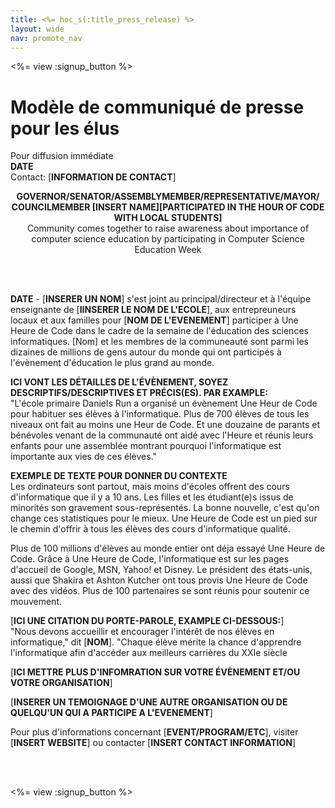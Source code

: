 ```yaml
---
title: <%= hoc_s(:title_press_release) %>
layout: wide
nav: promote_nav
---
```

<%= view :signup_button %>

# Modèle de communiqué de presse pour les élus

Pour diffusion immédiate  
**DATE**  
Contact: [**INFORMATION DE CONTACT**]  
  


<strong>

<center>
  GOVERNOR/SENATOR/ASSEMBLYMEMBER/REPRESENTATIVE/MAYOR/ COUNCILMEMBER [INSERT NAME][PARTICIPATED IN THE HOUR OF CODE WITH LOCAL STUDENTS]</strong><br /> Community comes together to raise awareness about importance of computer science education by participating in Computer Science Education Week
</center>

<br /> <br /></p> 

<p>
  <strong>DATE</strong> - [<strong>INSERER UN NOM</strong>] s'est joint au principal/directeur et à l'équipe enseignante de [<strong>IINSERER LE NOM DE L'ECOLE</strong>], aux entrepreuneurs locaux et aux familles pour [<strong>NOM DE L'EVENEMENT</strong>] participer à Une Heure de Code dans le cadre de la semaine de l'éducation des sciences informatiques. [Nom] et les membres de la communeauté sont parmi les dizaines de millions de gens autour du monde qui ont participés à l'évènement d'éducation le plus grand au monde.
</p>

<p>
  <strong>ICI VONT LES DÉTAILLES DE L'ÉVÈNEMENT, SOYEZ DESCRIPTIFS/DESCRIPTIVES ET PRÉCIS(ES). PAR EXAMPLE:</strong><br />"L'école primaire Daniels Run a organisé un évènement Une Heur de Code pour habituer ses élèves à l'informatique. Plus de 700 élèves de tous les niveaux ont fait au moins une Heur de Code. Et une douzaine de parants et bénévoles venant de la communauté ont aidé avec l'Heure et réunis leurs enfants pour une assemblée montrant pourquoi l'informatique est importante aux vies de ces élèves."
</p>

<p>
  <strong>EXEMPLE DE TEXTE POUR DONNER DU CONTEXTE</strong><br /> Les ordinateurs sont partout, mais moins d'écoles offrent des cours d'informatique que il y a 10 ans. Les filles et les étudiant(e)s issus de minorités son gravement sous-représentés. La bonne nouvelle, c'est qu'on change ces statistiques pour le mieux. Une Heure de Code est un pied sur le chemin d'offrir à tous les élèves des cours d'informatique qualité.
</p>

<p>
  Plus de 100 millions d'élèves au monde entier ont déja essayé Une Heure de Code. Grâce à Une Heure de Code, l'informatique est sur les pages d'accueil de Google, MSN, Yahoo! et Disney. Le président des états-unis, aussi que Shakira et Ashton Kutcher ont tous provis Une Heure de Code avec des vidéos. Plus de 100 partenaires se sont réunis pour soutenir ce mouvement.
</p>

<p>
  [<strong>ICI UNE CITATION DU PORTE-PAROLE, EXAMPLE CI-DESSOUS:</strong>]<br /> "Nous devons accueillir et encourager l'intérêt de nos élèves en informatique," dit [<strong>NOM</strong>]. "Chaque élève mérite la chance d'apprendre l'informatique afin d'accéder aux meilleurs carrières du XXIe siècle
</p>

<p>
  [<strong>ICI METTRE PLUS D'INFOMRATION SUR VOTRE ÉVÈNEMENT ET/OU VOTRE ORGANISATION</strong>]
</p>

<p>
  [<strong>INSERER UN TEMOIGNAGE D'UNE AUTRE ORGANISATION OU DE QUELQU'UN QUI A PARTICIPE A L'EVENEMENT</strong>]
</p>

<p>
  Pour plus d'informations concernant [<strong>EVENT/PROGRAM/ETC</strong>], visiter [<strong>INSERT WEBSITE</strong>] ou contacter [<strong>INSERT CONTACT INFORMATION</strong>]
</p>

<p>
  <br /> <br />
</p>

<p>
  <%= view :signup_button %>
</p>
